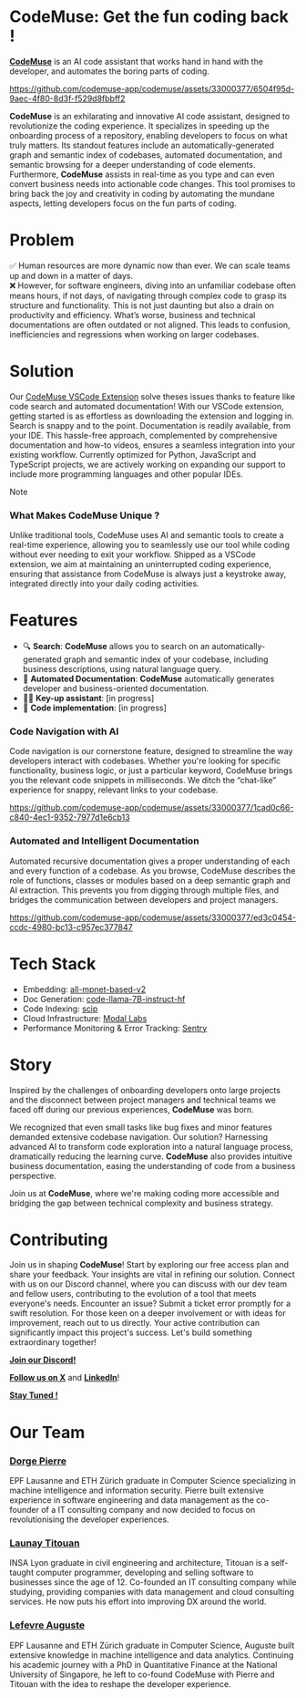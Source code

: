 # CodeMuse: Get the fun coding back !

**[CodeMuse](https://www.codemuse.app/)** is an AI code assistant that works hand in hand with the developer, and automates the boring parts of coding.



https://github.com/codemuse-app/codemuse/assets/33000377/6504f95d-9aec-4f80-8d3f-f529d8fbbff2



**CodeMuse** is an exhilarating and innovative AI code assistant, designed to revolutionize the coding experience. It specializes in speeding up the onboarding process of a repository, enabling developers to focus on what truly matters. Its standout features include an automatically-generated graph and semantic index of codebases, automated documentation, and semantic browsing for a deeper understanding of code elements. Furthermore, **CodeMuse** assists in real-time as you type and can even convert business needs into actionable code changes. This tool promises to bring back the joy and creativity in coding by automating the mundane aspects, letting developers focus on the fun parts of coding.

# Problem
✅ Human resources are more dynamic now than ever. We can scale teams up and down in a matter of days. <br />
❌ However, for software engineers, diving into an unfamiliar codebase often means hours, if not days, of navigating through complex code to grasp its structure and functionality. This is not just daunting but also a drain on productivity and efficiency. What’s worse, business and technical documentations are often outdated or not aligned. This leads to confusion, inefficiencies and regressions when working on larger codebases.

# Solution
Our [CodeMuse VSCode Extension](https://marketplace.visualstudio.com/items?itemName=codemuse-app.codemuse&ssr=false#overview) solve theses issues thanks to feature like code search and automated documentation! With our VSCode extension, getting started is as effortless as downloading the extension and logging in. Search is snappy and to the point. Documentation is readily available, from your IDE. This hassle-free approach, complemented by comprehensive documentation and how-to videos, ensures a seamless integration into your existing workflow. Currently optimized for Python, JavaScript and TypeScript projects, we are actively working on expanding our support to include more programming languages and other popular IDEs.

> [!NOTE]
> ### What Makes CodeMuse Unique ? <br />
> Unlike traditional tools, CodeMuse uses AI and semantic tools to create a real-time experience, allowing you to seamlessly use our tool while coding without ever needing to exit your workflow. Shipped as a VSCode extension, we aim at maintaining an uninterrupted coding experience, ensuring that assistance from CodeMuse is always just a keystroke away, integrated directly into your daily coding activities.



# Features

- 🔍 **Search**: **CodeMuse** allows you to search on an automatically-generated graph and semantic index of your codebase, including business descriptions, using natural language query.
- 📄 **Automated Documentation**: **CodeMuse** automatically generates developer and business-oriented documentation.
- 🧑‍💻 **************************************************Key-up assistant**************************************************: [in progress]
- 🤖 **Code implementation**: [in progress]

### Code Navigation with AI

Code navigation is our cornerstone feature, designed to streamline the way developers interact with codebases. Whether you're looking for specific functionality, business logic, or just a particular keyword, CodeMuse brings you the relevant code snippets in milliseconds. We ditch the “chat-like” experience for snappy, relevant links to your codebase.


https://github.com/codemuse-app/codemuse/assets/33000377/1cad0c66-c840-4ec1-9352-7977d1e6cb13


### Automated and Intelligent Documentation

Automated recursive documentation gives a proper understanding of each and every function of a codebase. As you browse, CodeMuse describes the role of functions, classes or modules based on a deep semantic graph and AI extraction. This prevents you from digging through multiple files, and bridges the communication between developers and project managers.


https://github.com/codemuse-app/codemuse/assets/33000377/ed3c0454-ccdc-4980-bc13-c957ec377847



# Tech Stack

- Embedding: [all-mpnet-based-v2](https://huggingface.co/sentence-transformers/all-mpnet-base-v2)
- Doc Generation: [code-llama-7B-instruct-hf](https://huggingface.co/codellama/CodeLlama-7b-Instruct-hf)
- Code Indexing: [scip](https://sourcegraph.com/github.com/sourcegraph/scip)
- Cloud Infrastructure: [Modal Labs](https://modal.com/)
- Performance Monitoring & Error Tracking: [Sentry](https://sentry.io/)

# Story

Inspired by the challenges of onboarding developers onto large projects and the disconnect between project managers and technical teams we faced off during our previous experiences, **CodeMuse** was born. 

We recognized that even small tasks like bug fixes and minor features demanded extensive codebase navigation. Our solution? Harnessing advanced AI to transform code exploration into a natural language process, dramatically reducing the learning curve. **CodeMuse** also provides intuitive business documentation, easing the understanding of code from a business perspective.

Join us at **CodeMuse**, where we're making coding more accessible and bridging the gap between technical complexity and business strategy.

# Contributing

Join us in shaping **CodeMuse**! Start by exploring our free access plan and share your feedback. Your insights are vital in refining our solution. Connect with us on our Discord channel, where you can discuss with our dev team and fellow users, contributing to the evolution of a tool that meets everyone's needs. Encounter an issue? Submit a ticket error promptly for a swift resolution. For those keen on a deeper involvement or with ideas for improvement, reach out to us directly. Your active contribution can significantly impact this project's success. Let's build something extraordinary together!

[**Join our Discord!**](https://discord.gg/KSzM9kFq)

[**Follow us on X**](https://twitter.com/CodeMuseApp) and [**LinkedIn**](https://www.linkedin.com/company/codemuse)!

[**Stay Tuned !**](https://www.codemuse.app/get-involved)

# Our Team

### [Dorge Pierre](https://www.linkedin.com/in/pierre-dorge-3372bb16a/)

EPF Lausanne and ETH Zürich graduate in Computer Science specializing in machine intelligence and information security. Pierre built extensive experience in software engineering and data management as the co-founder of a IT consulting company and now decided to focus on revolutionising the developer experiences.

### [Launay Titouan](https://www.linkedin.com/in/titouan-launay/)

INSA Lyon graduate in civil engineering and architecture, Titouan is a self-taught computer programmer, developing and selling software to businesses since the age of 12. Co-founded an IT consulting company while studying, providing companies with data management and cloud consulting services. He now puts his effort into improving DX around the world. 

### [Lefevre Auguste](https://www.linkedin.com/in/augustelefevre/)

EPF Lausanne and ETH Zürich graduate in Computer Science, Auguste built extensive knowledge in machine intelligence and data analytics. Continuing his academic journey with a  PhD in Quantitative Finance at the National University of Singapore, he left to co-found CodeMuse with Pierre and Titouan with the idea to reshape the developer experience.

